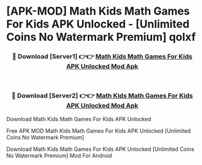 # [APK-MOD] Math Kids  Math Games For Kids APK Unlocked - [Unlimited Coins No Watermark Premium] qolxf



<div align="center">
<h3>🔴 Download [Server1] 👉👉 <a href="https://momento.my/?title=Math_Kids__Math_Games_For_Kids_APK_Unlocked">Math Kids  Math Games For Kids APK Unlocked Mod Apk</a></h3><br>

<h3>🔴 Download [Server2] 👉👉 <a href="https://momento.my/?title=Math_Kids__Math_Games_For_Kids_APK_Unlocked">Math Kids  Math Games For Kids APK Unlocked Mod Apk</a></h3>
</div>



Download Math Kids  Math Games For Kids APK Unlocked 

Free APK MOD Math Kids  Math Games For Kids APK Unlocked [Unlimited Coins No Watermark Premium]

Download Math Kids  Math Games For Kids APK Unlocked [Unlimited Coins No Watermark Premium] Mod For Android
